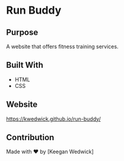 # Run Buddy

## Purpose
A website that offers fitness training services.

## Built With
* HTML
* CSS

## Website
https://kwedwick.github.io/run-buddy/

## Contribution
Made with ❤️ by [Keegan Wedwick]
